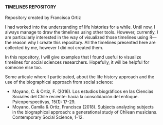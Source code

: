 
#### TIMELINES REPOSITORY

Repository created by Francisca Ortiz

I had worked into the understanding of life histories for a while. Until now, I always manage to draw the timelines using other tools. However, currently, I am particularly interested in the way of visualized those timelines using R—the reason why I create this repository. All the timelines presented here are collected by me, however I did not created them. 

In this repository, I will give examples that I found useful to visualize timelines for social sciences researchers. Hopefully, it will be helpful for someone else too. 

Some articule where I participated, about the life history approach and the use of the biographical approach from social science:
  - Moyano, C. & Ortiz, F. (2016). Los estudios biográficos en las Ciencias Sociales del Chile reciente: hacia la consolidación del enfoque. Psicoperspectivas, 15(1): 17-29.
  - Moyano, Camila & Ortiz, Francisca (2018). Subjects analyzing subjects in the biographical approach: a generational study of Chilean musicians. Contemporary Social Science, 1-12. 

